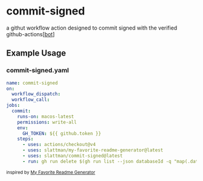 # commit-signed

a githut workflow action designed to commit signed with the verified github-actions[[bot](#)]

## Example Usage

### commit-signed.yaml
```yaml
name: commit-signed
on:
  workflow_dispatch:
  workflow_call:
jobs:
  commit:
    runs-on: macos-latest
    permissions: write-all
    env:
      GH_TOKEN: ${{ github.token }}
    steps:
      - uses: actions/checkout@v4
      - uses: slattman/my-favorite-readme-generator@latest
      - uses: slattman/commit-signed@latest
      - run: gh run delete $(gh run list --json databaseId -q "map(.databaseId)[1]")

```

<sub>inspired by [My Favorite Readme Generator](https://github.com/slattman/my-favorite-readme-generator)</sub>

